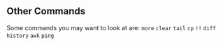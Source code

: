 ## Other Commands

Some commands you may want to look at are:
`more`
`clear`
`tail`
`cp`
`!!`
`diff`
`history`
`awk`
`ping`



